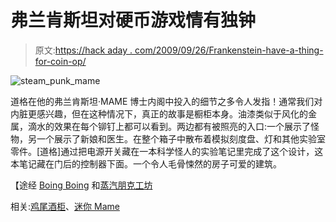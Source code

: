 # 弗兰肯斯坦对硬币游戏情有独钟

> 原文:[https://hack aday . com/2009/09/26/Frankenstein-have-a-thing-for-coin-op/](https://hackaday.com/2009/09/26/frankenstein-has-a-thing-for-coin-op/)

![steam_punk_mame](../Images/795f98d55e68964fe9396732649d423a.png "steam_punk_mame")

道格在他的弗兰肯斯坦·MAME 博士内阁中投入的细节之多令人发指！通常我们对内脏更感兴趣，但在这种情况下，真正的故事是橱柜本身。油漆类似于风化的金属，滴水的效果在每个铆钉上都可以看到。两边都有被照亮的入口:一个展示了怪物，另一个展示了新娘和医生。在整个箱子中散布着模拟刻度盘、灯和其他实验室零件。[道格]通过把电源开关藏在一本科学怪人的实验笔记里完成了这个设计，这本笔记藏在门后的控制器下面。一个令人毛骨悚然的房子可爱的建筑。

【途经 [Boing Boing](http://www.boingboing.net/2009/09/25/steampunk-mame-cabin.html) 和[蒸汽朋克工坊](http://steampunkworkshop.com/steampunk-mame)

相关:[鸡尾酒柜](http://hackaday.com/2009/09/09/in-depth-mame-cocktail-cabinet-build/)、[迷你 Mame](http://hackaday.com/2009/09/04/mini-mame-cabinet/)